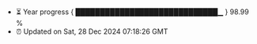 - ⏳ Year progress { █████████████████████████████▁ } 98.99 %
- ⏰ Updated on Sat, 28 Dec 2024 07:18:26 GMT

